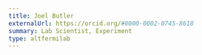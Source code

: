 ```yaml
---
title: Joel Butler
externalUrl: https://orcid.org/#0000-0002-0745-8618
summary: Lab Scientist, Experiment
type: altfermilab
---
```

